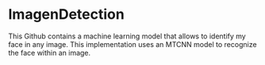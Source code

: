# ImagenDetection

This Github contains a machine learning model that allows to identify my face in any image. This implementation uses an MTCNN model to recognize the face within an image.
